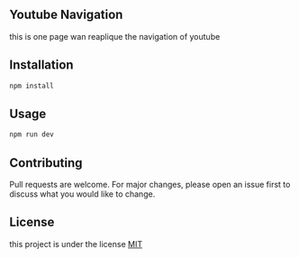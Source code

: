 ## Youtube Navigation
this is one page wan reaplique the navigation of youtube

## Installation
```bash
npm install
```
## Usage
```bash
npm run dev
```
## Contributing
Pull requests are welcome. For major changes, please open an issue first to discuss what you would like to change.
## License 
this project is under the license
[MIT](https://choosealicense.com/licenses/mit/)